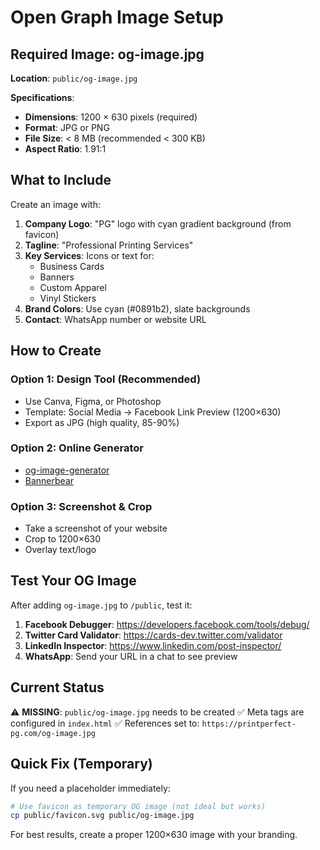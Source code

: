 # Open Graph Image Setup

## Required Image: og-image.jpg

**Location**: `public/og-image.jpg`

**Specifications**:
- **Dimensions**: 1200 × 630 pixels (required)
- **Format**: JPG or PNG
- **File Size**: < 8 MB (recommended < 300 KB)
- **Aspect Ratio**: 1.91:1

## What to Include

Create an image with:
1. **Company Logo**: "PG" logo with cyan gradient background (from favicon)
2. **Tagline**: "Professional Printing Services"
3. **Key Services**: Icons or text for:
   - Business Cards
   - Banners
   - Custom Apparel
   - Vinyl Stickers
4. **Brand Colors**: Use cyan (#0891b2), slate backgrounds
5. **Contact**: WhatsApp number or website URL

## How to Create

### Option 1: Design Tool (Recommended)
- Use Canva, Figma, or Photoshop
- Template: Social Media → Facebook Link Preview (1200×630)
- Export as JPG (high quality, 85-90%)

### Option 2: Online Generator
- [og-image-generator](https://og-image.vercel.app/)
- [Bannerbear](https://www.bannerbear.com/tools/open-graph-preview/)

### Option 3: Screenshot & Crop
- Take a screenshot of your website
- Crop to 1200×630
- Overlay text/logo

## Test Your OG Image

After adding `og-image.jpg` to `/public`, test it:

1. **Facebook Debugger**: https://developers.facebook.com/tools/debug/
2. **Twitter Card Validator**: https://cards-dev.twitter.com/validator
3. **LinkedIn Inspector**: https://www.linkedin.com/post-inspector/
4. **WhatsApp**: Send your URL in a chat to see preview

## Current Status

⚠️ **MISSING**: `public/og-image.jpg` needs to be created
✅ Meta tags are configured in `index.html`
✅ References set to: `https://printperfect-pg.com/og-image.jpg`

## Quick Fix (Temporary)

If you need a placeholder immediately:
```bash
# Use favicon as temporary OG image (not ideal but works)
cp public/favicon.svg public/og-image.jpg
```

For best results, create a proper 1200×630 image with your branding.
